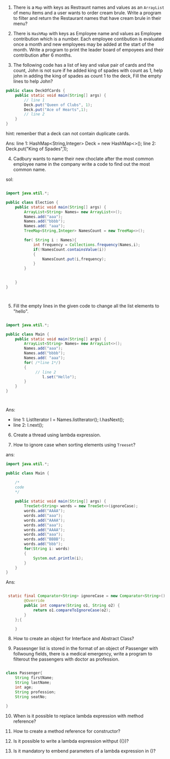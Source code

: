 1. There is a `Map` with keys as Restraunt names and values as an `ArrayList` of menu items and a user wants to order cream brule. Write a program to filter and return the Restaurant names that have cream brule in their menu?

2. There is `HashMap` with keys as Employee name and values as Employee contribution which is a number. Each employee contibution is evaluated once a month and new employees may be added at the start of the month. Write a program to print the leader board of empoyees and their contribution after 6 months.

3. The following code has a list of key and value pair of cards and the count, John is not sure if he added king of spades with count as 1, help john in adding the king of spades as count 1 to the deck,  Fill the empty lines to help John?

``` java
public class DeckOfCards {
    public static void main(String[] args) {
        // line 1
        Deck.put("Queen of Clubs", 1);
        Deck.put("Ace of Hearts",1);
        // line 2
    }
}

```

hint: remenber that a deck can not contain duplicate cards.

Ans: line 1: HashMap<String,Integer> Deck = new HashMap<>();
     line 2: Deck.put("King of Spades",1);

4. Cadbury wants to name their new choclate after the most common employee name in the company write a code to find out the most common name.

sol:

``` java

import java.util.*;

public class Election {
    public static void main(String[] args) {
        ArrayList<String> Names= new ArrayList<>();
        Names.add("aaa");
        Names.add("bbbb");
        Names.add( "aaa");
        TreeMap<String,Integer> NamesCount = new TreeMap<>();

        for( String i : Names){
            int frequency = Collections.frequency(Names,i);
            if(!NamesCount.containsValue(i))
            {
                NamesCount.put(i,frequency);
            }
        }
        

    }
}




```

5. Fill the empty lines in the given code to change all the list elements to "hello".

``` java

import java.util.*;

public class Main {
    public static void main(String[] args) {
        ArrayList<String> Names= new ArrayList<>();
        Names.add("aaa");
        Names.add("bbbb");
        Names.add( "aaa");
        for( /*line 1*/)
        {
             // line 2   
                l.set("Hello");
        }
    }
}




```

Ans: 

- line 1: ListIterator<String> l = Names.listIterator(); l.hasNext(); 
- line 2: l.next(); 

6. Create a thread using lambda expression.

7. How to ignore case when sorting elements using `Treeset`?

ans: 

``` java
import java.util.*;

public class Main {

    /*
    code 
    */
   
    public static void main(String[] args) {
        TreeSet<String> words = new TreeSet<>(ignoreCase);
        words.add("AAAA");
        words.add("aaa");
        words.add("AAAA");
        words.add("aaa");
        words.add("AAAA");
        words.add("aaa");
        words.add("BBBB");
        words.add("bbb");
        for(String i: words)
        {
            System.out.println(i);
        }
    }
}

``` 
Ans: 

``` java

 static final Comparator<String> ignoreCase = new Comparator<String>() {
        @Override
        public int compare(String o1, String o2) {
            return o1.compareToIgnoreCase(o2);
        }
    };{

    }

``` 

8. How to create an object for Interface and Abstract Class?


9. Passesnger list is stored in the format of an object of Passenger with follwoung fields, there is a medical emergency, write a program to filterout the passengers with doctor as profession.

``` java

class Passenger{
    String firstName;
    String lastName;
    int age;
    String profession;
    String seatNo;

}

```





10. When is it possible to replace lambda expression with method reference?

11. How to create a method reference for constructor?

12. Is it possible to write a lambda expression withput ({})?

13. Is it mandatory to embend parameters of a lambda expression in ()?






  
